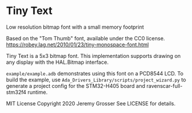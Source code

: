 # Tiny Text
Low resolution bitmap font with a small memory footprint

Based on the "Tom Thumb" font, available under the CC0 license.
https://robey.lag.net/2010/01/23/tiny-monospace-font.html

Tiny Text is a 5x3 bitmap font. This implementation supports drawing on any display with the HAL.Bitmap interface.

`example/example.adb` demonstrates using this font on a PCD8544 LCD. To build the example, use `Ada_Drivers_Library/scripts/project_wizard.py` to generate a project config for the STM32-H405 board and ravenscar-full-stm32f4 runtime.

MIT License
Copyright 2020 Jeremy Grosser
See LICENSE for details.
